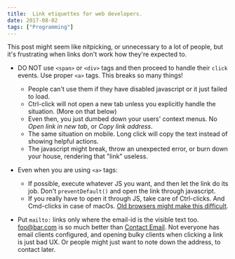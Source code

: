 ```yaml
---
title:  Link etiquettes for web developers.
date: 2017-08-02
tags: ["Programming"]
---
```


This post might seem like nitpicking, or unnecessary to a lot of people, but it's frustrating when links don't work how they're expected to.

- DO NOT use `<span>` or `<div>` tags and then proceed to handle their `click` events. Use proper `<a>` tags. This breaks so many things!
  - People can't use them if they have disabled javascript or it just failed to load.
  - Ctrl-click will not open a new tab unless you explicitly handle the situation. (More on that below)
  - Even then, you just dumbed down your users' context menus. No *Open link in new tab*, or *Copy link address*.
  - The same situation on mobile. Long click will copy the text instead of showing helpful actions.
  - The javascript might break, throw an unexpected error, or burn down your house, rendering that "link" useless.

- Even when you are using `<a>` tags:
  - If possible, execute whatever JS you want, and then let the link do its job. Don't `preventDefault()` and open the link through javascript.
  - If you really have to open it through JS, take care of Ctrl-clicks. And Cmd-clicks in case of macOs. [Old browsers might make this difficult][key-madness].

- Put `mailto:` links only where the email-id is the visible text too. [foo@bar.com][email-good] is so much better than [Contact Email][email-bad]. Not everyone has email clients configured, and opening bulky clients when clicking a link is just bad UX. Or people might just want to note down the address, to contact later.

[key-madness]: http://unixpapa.com/js/key.html
[email-good]: mailto:foo@bar.com
[email-bad]: mailto:foo@bar.com
<!--more-->